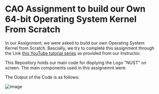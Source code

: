 # CAO Assignment to build our Own 64-bit Operating System Kernel From Scratch

In our Assignment, we were asked to build our own Operating System Kernel from Scratch.
Bascially, we try to complete this assignment through the Link [this YouTube tutorial series](https://www.youtube.com/playlist?list=PLZQftyCk7_SeZRitx5MjBKzTtvk0pHMtp) as provided from our Instructor.

This Repository holds our main code for displying the Logo "NUST" on screen.
The main components used in this assignemnt were:


The Output of the Code is as follows:



![image](https://user-images.githubusercontent.com/62289290/115368585-a7821b00-a1e0-11eb-96ed-71ac85d31115.png)



